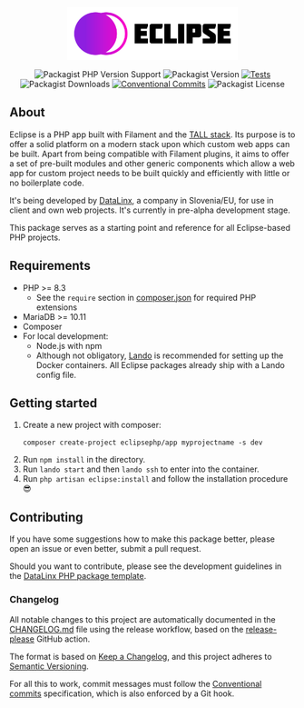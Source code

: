 <div style="text-align: center">

<img src="docs/assets/logo.svg" title="Eclipse" width="300px" alt="Eclipse"/>

![Packagist PHP Version Support](https://img.shields.io/packagist/php-v/eclipsephp/app)
![Packagist Version](https://img.shields.io/packagist/v/eclipsephp/app)
[![Tests](https://github.com/DataLinx/eclipsephp-app/actions/workflows/test-runner.yml/badge.svg)](https://github.com/DataLinx/eclipsephp-app/actions/workflows/test-runner.yml)
![Packagist Downloads](https://img.shields.io/packagist/dt/eclipsephp/app)
[![Conventional Commits](https://img.shields.io/badge/Conventional%20Commits-1.0.0-%23FE5196?logo=conventionalcommits&logoColor=white)](https://conventionalcommits.org)
![Packagist License](https://img.shields.io/packagist/l/eclipsephp/app)

</div>

## About

Eclipse is a PHP app built with Filament and the [TALL stack](https://tallstack.dev/). Its purpose is to offer a solid platform on a modern stack upon which custom web apps can be built. Apart from being compatible with Filament plugins, it aims to offer a set of pre-built modules and other generic components which allow a web app for custom project needs to be built quickly and efficiently with little or no boilerplate code.

It's being developed by [DataLinx](https://www.datalinx.si/), a company in Slovenia/EU, for use in client and own web projects. It's currently in pre-alpha development stage.

This package serves as a starting point and reference for all Eclipse-based PHP projects.

## Requirements
* PHP >= 8.3
    * See the `require` section in [composer.json](composer.json) for required PHP extensions
* MariaDB >= 10.11
* Composer
* For local development:
    * Node.js with npm
    * Although not obligatory, [Lando](https://lando.dev/) is recommended for setting up the Docker containers. All Eclipse packages already ship with a Lando config file.

## Getting started
1. Create a new project with composer:
    ```shell
    composer create-project eclipsephp/app myprojectname -s dev
    ````
2. Run `npm install` in the directory.
3. Run `lando start` and then `lando ssh` to enter into the container.
4. Run `php artisan eclipse:install` and follow the installation procedure 😎

## Contributing
If you have some suggestions how to make this package better, please open an issue or even better, submit a pull request.

Should you want to contribute, please see the development guidelines in the [DataLinx PHP package template](https://github.com/DataLinx/php-package-template).

### Changelog
All notable changes to this project are automatically documented in the [CHANGELOG.md](CHANGELOG.md) file using the release workflow, based on the [release-please](https://github.com/googleapis/release-please) GitHub action.

The format is based on [Keep a Changelog](https://keepachangelog.com/en/1.0.0/),
and this project adheres to [Semantic Versioning](https://semver.org/spec/v2.0.0.html).

For all this to work, commit messages must follow the [Conventional commits](https://www.conventionalcommits.org/) specification, which is also enforced by a Git hook.

